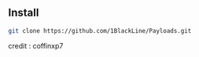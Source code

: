 ## Install

```bash
git clone https://github.com/1BlackLine/Payloads.git 

```



credit : coffinxp7
